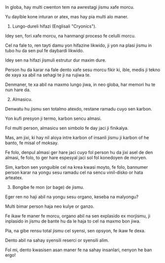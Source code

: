 In globa, hay multi cwenton tem na awrestagi jismu xafe morcu.

Yu dayible kone inturan or atex, mas hay pia multi alo maner.

1) Lungo-dureli hifazi (Englisali "Cryonics").

Idey sen, fori xafe morcu, na hanmangi proceso fe celulli morcu.

Cel na fale to, ren tayti damu yon hifazine likwido, ji yon na plasi jismu in tubo hu da sen pul fe daybardi likwido.

Idey sen na hifazi jismuli estrutur dur maxim dure.

Person hu da karar na fale dento xafe sesu morcu fikir ki, ible, medis ji tekno de xaya xa abil na sehagi te ji na rujiwa te.

Denmaner, te xa abil na maxmo lungo jiwa, in neo globa, har memori hu te nun hare da.

2) Almasicu.

Denwatu hu jismu sen totalmo atexdo, restane ramadu cuyo sen karbon.

Yon kufi presyon ji termo, karbon sencu almasi.

Fol multi person, almasicu sen simbolo fe day jaci ji finikalya.

Mas, am jixi, ki hay nil aloya intre karbon of insanli jismu ji karbon of he banto, fe misal of moksay.

Fe folo, denpul almasi ger hare jaci cuyo fol person hu da jixi asel de den almasi, fe folo, to ger hare espesyal jaci sol fol konedoyen de moryen.

Sim, karbon sen yonguible cel na krea kwasi moyto, fe folo, bannumer person karar na yongu sesu ramadu cel na sencu vinil-disko or hata arteatex. 

3) Bongibe fe mon (or bage) de jismu.

Eger ren no haji abil na yongu sesu organo, keseba na malyongu?

Multi bimar person haja neo kulye or ganzo.

Fe ikaw fe maner fe morcu, organo abil na sen explasido ex morjismu, ji inplasido in jismu de bante hu da le haja to cel na maxmo bon jiwa. 

Pia, na gibe rensu total jismu cel syensi, sen opsyon, fe ikaw fe dexa.

Dento abil na sahay syensili reserci or syensili alim.

Fol mi, dento kwasisen asan maner fe na sahay insanlari, nenyon he ban ergo!